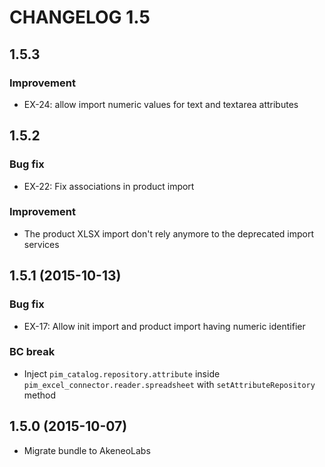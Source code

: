 # CHANGELOG 1.5

## 1.5.3

### Improvement
- EX-24: allow import numeric values for text and textarea attributes


## 1.5.2

### Bug fix
 - EX-22: Fix associations in product import

### Improvement
 - The product XLSX import don't rely anymore to the deprecated import services


## 1.5.1 (2015-10-13)

### Bug fix
 - EX-17: Allow init import and product import having numeric identifier

### BC break
 - Inject `pim_catalog.repository.attribute` inside `pim_excel_connector.reader.spreadsheet` with `setAttributeRepository` method


## 1.5.0 (2015-10-07)
 - Migrate bundle to AkeneoLabs
